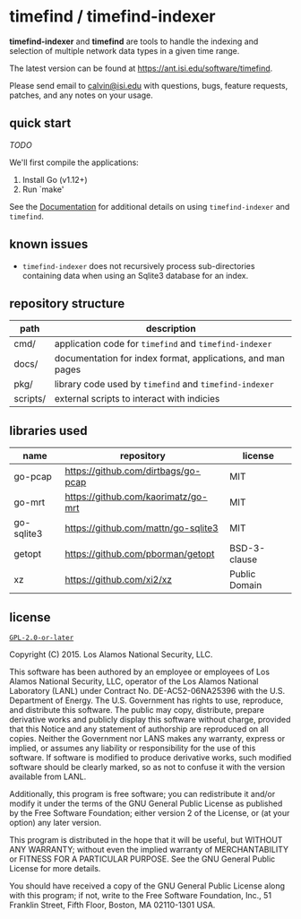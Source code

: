 # timefind / timefind-indexer

**timefind-indexer** and **timefind** are tools to handle the indexing and
selection of multiple network data types in a given time range.

The latest version can be found at <https://ant.isi.edu/software/timefind>.

Please send email to <calvin@isi.edu> with questions, bugs, feature
requests, patches, and any notes on your usage.

## quick start

*TODO*

We'll first compile the applications:
1. Install Go (v1.12+)
2. Run `make'

See the [Documentation](./docs) for additional details on using
`timefind-indexer` and `timefind`.

## known issues

* `timefind-indexer` does not recursively process sub-directories containing
  data when using an Sqlite3 database for an index.

## repository structure

| path     | description                                                 |
| ---      | ---                                                         |
| cmd/     | application code for `timefind` and `timefind-indexer`      |
| docs/    | documentation for index format, applications, and man pages |
| pkg/     | library code used by `timefind` and `timefind-indexer`      |
| scripts/ | external scripts to interact with indicies                  |

## libraries used

| name       | repository                          | license       |
| ---        | ---                                 | ---           |
| go-pcap    | https://github.com/dirtbags/go-pcap | MIT           |
| go-mrt     | https://github.com/kaorimatz/go-mrt | MIT           |
| go-sqlite3 | https://github.com/mattn/go-sqlite3 | MIT           |
| getopt     | https://github.com/pborman/getopt   | BSD-3-clause  |
| xz         | https://github.com/xi2/xz           | Public Domain |

## license

[`GPL-2.0-or-later`](./LICENSE)

Copyright (C) 2015. Los Alamos National Security, LLC.

This software has been authored by an employee or employees of Los
Alamos National Security, LLC, operator of the Los Alamos National
Laboratory (LANL) under Contract No. DE-AC52-06NA25396 with the U.S.
Department of Energy.  The U.S. Government has rights to use, reproduce,
and distribute this software.  The public may copy, distribute, prepare
derivative works and publicly display this software without charge,
provided that this Notice and any statement of authorship are reproduced
on all copies.  Neither the Government nor LANS makes any warranty,
express or implied, or assumes any liability or responsibility for the
use of this software.  If software is modified to produce derivative
works, such modified software should be clearly marked, so as not to
confuse it with the version available from LANL.

Additionally, this program is free software; you can redistribute it
and/or modify it under the terms of the GNU General Public License as
published by the Free Software Foundation; either version 2 of the
License, or (at your option) any later version.

This program is distributed in the hope that it will be useful,
but WITHOUT ANY WARRANTY; without even the implied warranty of
MERCHANTABILITY or FITNESS FOR A PARTICULAR PURPOSE.  See the
GNU General Public License for more details.

You should have received a copy of the GNU General Public License along
with this program; if not, write to the Free Software Foundation, Inc.,
51 Franklin Street, Fifth Floor, Boston, MA 02110-1301 USA.
